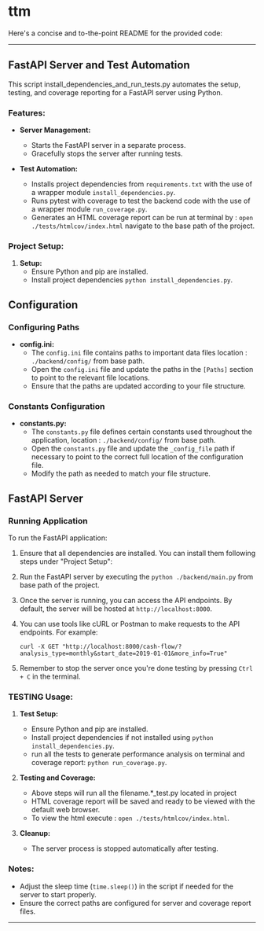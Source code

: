 # ttm
Here's a concise and to-the-point README for the provided code:

---

## FastAPI Server and Test Automation

This script install_dependencies_and_run_tests.py automates the setup, testing, and coverage reporting for a FastAPI server using Python.

### Features:

- **Server Management:**
  - Starts the FastAPI server in a separate process.
  - Gracefully stops the server after running tests.

- **Test Automation:**
  - Installs project dependencies from `requirements.txt` with the use of a wrapper module `install_dependencies.py`.
  - Runs pytest with coverage to test the backend code with the use of a wrapper module `run_coverage.py`.
  - Generates an HTML coverage report can be run at terminal by : `open ./tests/htmlcov/index.html` navigate to the base path of the project.

### ################################################################################################################################################################

### Project Setup:
1. **Setup:**
   - Ensure Python and pip are installed.
   - Install project dependencies `python install_dependencies.py`.

## Configuration

### Configuring Paths

- **config.ini:** 
  - The `config.ini` file contains paths to important data files location : `./backend/config/` from base path. 
  - Open the `config.ini` file and update the paths in the `[Paths]` section to point to the relevant file locations. 
  - Ensure that the paths are updated according to your file structure.

### Constants Configuration

- **constants.py:**
  - The `constants.py` file defines certain constants used throughout the application, location : `./backend/config/` from base path. 
  - Open the `constants.py` file and update the `_config_file` path if necessary to point to the correct full location of the configuration file.
  - Modify the path as needed to match your file structure.


## FastAPI Server

### Running Application

To run the FastAPI application:

1. Ensure that all dependencies are installed. You can install them following steps under "Project Setup":

2. Run the FastAPI server by executing the `python ./backend/main.py` from base path of the project.

3. Once the server is running, you can access the API endpoints. By default, the server will be hosted at `http://localhost:8000`.

4. You can use tools like cURL or Postman to make requests to the API endpoints. For example:

    ```
    curl -X GET "http://localhost:8000/cash-flow/?analysis_type=monthly&start_date=2019-01-01&more_info=True"
    ```

5. Remember to stop the server once you're done testing by pressing `Ctrl + C` in the terminal.


### TESTING Usage:

1. **Test Setup:**
   - Ensure Python and pip are installed.
   - Install project dependencies if not installed using `python install_dependencies.py`.
   - run all the tests to generate performance analysis on terminal and coverage report: `python run_coverage.py`.

2. **Testing and Coverage:**
   - Above steps will run all the filename.*_test.py located in project
   - HTML coverage report will be saved and ready to be viewed with the default web browser.
   - To view the html execute : `open ./tests/htmlcov/index.html`.

3. **Cleanup:**
   - The server process is stopped automatically after testing.

### Notes:

- Adjust the sleep time (`time.sleep()`) in the script if needed for the server to start properly.
- Ensure the correct paths are configured for server and coverage report files.

--- 

